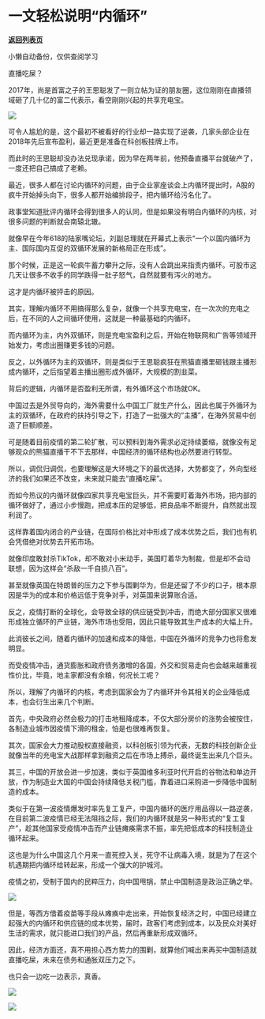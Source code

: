 # 一文轻松说明“内循环”

[**返回列表页**](/gzh/政事堂2019)

小懒自动备份，仅供查阅学习

直播吃屎？  

  

2017年，尚是首富之子的王思聪发了一则立帖为证的朋友圈，这位刚刚在直播领域砸了几十亿的富二代表示，看空刚刚兴起的共享充电宝。

  

![](https://mmbiz.qpic.cn/mmbiz_png/rxhS23yu8cNXLJE59QFiag2csGjKicJmVM52RicPibAusa1wBqFjxCWVYswGJYUjBePfhQpTEsEBUGefE3CjGLlEPQ/640?wx_fmt=png)

  

可令人尴尬的是，这个最初不被看好的行业却一路实现了逆袭，几家头部企业在2018年先后宣布盈利，最近更是准备在科创板挂牌上市。

  

而此时的王思聪却没办法兑现承诺，因为早在两年前，他预备直播平台就破产了，一度还把自己搞成了老赖。  

  

最近，很多人都在讨论内循环的问题，由于企业家座谈会上内循环提出时，A股的疯牛开始掉头向下，很多人都开始编排段子，把内循环给污名化了。  

  

政事堂知道批评内循环会得到很多人的认同，但是如果没有明白内循环的内核，对很多问题的判断就会南辕北辙。  

  

就像早在今年618的陆家嘴论坛，刘副总理就在开幕式上表示“一个以国内循环为主、国际国内互促的双循环发展的新格局正在形成”。

  

那个时候，正是这一轮疯牛蓄力攀升之际，没有人会跳出来指责内循环。可股市这几天让很多不收手的同学跌得一肚子怒气，自然就要有泻火的地方。

  

这才是内循环被抨击的原因。

  

其实，理解内循环不用搞得那么复杂，就像一个共享充电宝，在一次次的充电之后，在不同的人之间循环使用，这就是一种最基础的内循环。

  

而内循环为主，内外双循环，则是充电宝盈利之后，开始在物联网和广告等领域开始发力，考虑出圈赚更多钱的问题。  

  

反之，以外循环为主的双循环，则是类似于王思聪疯狂在熊猫直播里砸钱跟主播形成内循环，之后指望着主播出圈形成外循环，大规模的割韭菜。

  

背后的逻辑，内循环是否盈利无所谓，有外循环这个市场就OK。  

  

中国过去是外贸导向的，海外需要什么中国工厂就生产什么，因此也属于外循环为主的双循环，在政府的扶持引导之下，打造了一批强大的“主播”，在海外贸易中创造了巨额顺差。  

  

可是随着目前疫情的第二轮扩散，可以预料到海外需求必定持续萎缩，就像没有足够观众的熊猫直播干不下去那样，中国经济的循环结构也必然要进行转型。  

  

所以，调侃归调侃，也要理解这是大环境之下的最优选择，大势都变了，外向型经济的我们如果还不改变，未来就只能去“直播吃屎”。

  

而如今热议的内循环就像四家共享充电宝巨头，并不需要盯着海外市场，把内部的循环做好了，通过小步慢跑，把成本压的足够低，把良品率不断提升，自然就出现利润了。

  

这样靠着国内闭合的产业链，在国际价格比对中形成了成本优势之后，我们也有机会凭借绝对优势去开拓市场。

  

就像印度敢封杀TikTok，却不敢对小米动手，美国盯着华为制裁，但是却不会动联想，因为这样会“杀敌一千自损八百”。

  

甚至就像英国在特朗普的压力之下参与围剿华为，但是还留了不少的口子，根本原因是华为的成本和价格远低于竞争对手，对英国来说算账合适。

  

反之，疫情打断的全球化，会导致全球的供应链受到冲击，而绝大部分国家又很难形成独立循环的产业链，海外市场也受阻，因此只能导致其生产成本的大幅上升。

  

此消彼长之间，随着内循环的加速和成本的降低，中国在外循环的竞争力也将愈发明显。  

  

而受疫情冲击，通货膨胀和政府债务激增的各国，外交和贸易走向也会越来越重视性价比，毕竟，地主家都没有余粮，何况长工呢？  

  

所以，理解了内循环的内核，考虑到国家会为了内循环并令其相关的企业降低成本，也会衍生出来几个判断。

  

首先，中央政府必然会极力的打击地租降成本，不仅大部分房价的涨势会被按住，各制造业城市因疫情下滑的租金，怕是也很难再恢复。  

  

其次，国家会大力推动股权直接融资，以科创板引领为代表，无数的科技创新企业就像当年的充电宝大战那样拿到融资之后在市场上搏杀，最终诞生出来几个巨头。  

  

其三，中国的开放会进一步加速，类似于英国维多利亚时代开启的谷物法和单边开放，作为制造业大国的中国会持续降低关税门槛，靠着进口采购进一步降低中国制造的成本。

  

类似于在第一波疫情爆发时率先复工复产，中国内循环的医疗用品得以一路逆袭，在目前第二波疫情已经无法阻挡之际，我们的内循环就是另一种形式的“复工复产”，趁其他国家受疫情冲击而产业链瘫痪需求不振，率先把低成本的科技制造业循环起来。

  

这也是为什么中国这几个月来一直死控入关，死守不让病毒入境，就是为了在这个机遇期把内循环给转起来，形成一个强大的护城河。  

  

疫情之初，受制于国内的民粹压力，向中国甩锅，禁止中国制造是政治正确之举。  

  

![](https://mmbiz.qpic.cn/mmbiz_jpg/rxhS23yu8cNXLJE59QFiag2csGjKicJmVMEUH8O7ZACOTJpKyUFZVOVloiaZqjmlpp9iaYbibnyJheUUyqH0ZKqTTcw/640?wx_fmt=jpeg)

  

但是，等西方借着疫苗等手段从瘫痪中走出来，开始恢复经济之时，中国已经建立起强大的内循环和供应链的成本优势，届时，政客们考虑到成本，以及民众对美好生活的需求，就只能进口我们的产品，然后再重新形成双循环。

  

因此，经济方面还，真不用担心西方势力的围剿，就算他们喊出来再买中国制造就直播吃屎，未来在债务和通胀双压力之下。  

  

也只会一边吃一边表示，真香。

  

![](https://mmbiz.qpic.cn/mmbiz_jpg/rxhS23yu8cNXLJE59QFiag2csGjKicJmVMDXxMU2xhwt8KeWASwVgZR7DOGgItQY7icSDMU8NJ7wia6yvYicNXbwFWA/640?wx_fmt=jpeg)

![](https://mmbiz.qpic.cn/mmbiz_jpg/rxhS23yu8cPp0iaKAfe0ZsWfgGcY72o9Nror8TicrtnlDsqzY7y4Kum4fM3X0FMEGlbvm9HvZUiaETSnLt4DHNLbQ/640?wx_fmt=jpeg)

